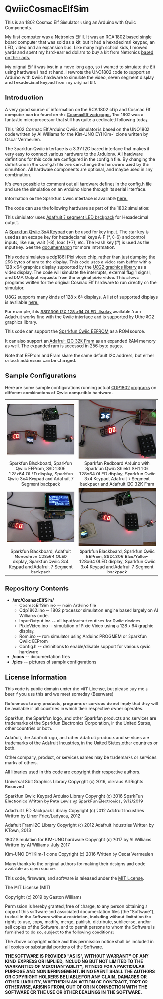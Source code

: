 QwiicCosmacElfSim
==================

This is an 1802 Cosmac Elf Simulator using an Arduino with Qwiic Components. 

My first computer was a Netronics Elf II. It was an RCA 1802 based single board computer that was sold as a kit,
but it had a hexadecimal keypad, an LED, video and an expansion bus. Like many high school kids, I mowed yards
and spent my hard-earned dollars to buy a kit from Netronics [based on their ads.](http://www.cosmacelf.com/gallery/netronics-ads/)

My orignal Elf II was lost in a move long ago, so I wanted to simulate the Elf using hardware I had at hand. 
I rewrote the UNO1802 code to support an Arduino with Qwiic hardware to simulate the video, seven segment display and
hexadecimal keypad from my original Elf.

Introduction
-------------

A very good source of information on the RCA 1802 chip and Cosmac Elf computer can be found on the 
[CosmacElf web page.](http://www.cosmacelf.com) The 1802 was a fantastic microprocessor that still has quite a 
dedicated following today.

This 1802 Cosmac Elf Arduino Qwiic simulator is based on the UNO1802 code written by Al Williams for the Kim-UNO
DYI Kim-1 clone written by Oscar Vermeulen.

The Sparkfun Qwiic interface is a 3.3V I2C based interface that makes it very easy to connect various
hardware to the Arduiono.  All hardware definitions for this code are configured in the config.h file.
By changing the definitions in the config.h file one can change the hardware used by the simulation.
All hardware components are optional, and maybe used in any combination.

It's even possible to comment out all hardware defines in the config.h file and use the simulation on
an Arduino alone through its serial interface.

Information on the Sparkfun Qwiic interface is available [here.](https://www.sparkfun.com/qwiic)

The code can use the following hardware as part of the 1802 simulation:

This simiulator uses [Adafruit 7 segment LED backpack](https://www.adafruit.com/product/878) for
Hexadecimal output.
 
A [Sparkfun Qwiic 3x4 Keypad](https://www.sparkfun.com/products/15290) can be used for key input. The
star key is used as an escape key for hexadeciamal keys A-F (*, 0-6) and control inputs, 
like run, wait (*8), load (*7), etc.  The Hash key (#) is used as the input key. See the 
[documentation](https://github.com/fourstix/QwiicCosmacElfSim/blob/master/docs/QwiicCosmacElfSim.pdf)
for more information.
 

This code simulates a cdp1861 Pixi video chip, rather than just dumping the 256 bytes of ram to the 
display.  This code uses a video ram buffer with a 128 x 64 graphics display supported by the
[U8G2 graphics library](https://github.com/olikraus/u8g2) as a video display.  The code will simulate
the interrupts, external flag 1 signal, and DMA Output requests from the original pixie video.  This
allows programs written for the original Cosmac Elf hardware to run directly on the simulator.

U8G2 supports many kinds of 128 x 64 displays.  A list of supported displays is available 
[here.](https://github.com/olikraus/u8g2/wiki/u8g2setupcpp)


For example, this [SSD1306 I2C 128 x64 OLED display](https://www.adafruit.com/product/938) available
from Adadruit works fine with the Qwiic interface and is supported by Uthe 8G2 graphics library.

 
This code can support the [Sparkfun Qwiic EEPROM](https://www.sparkfun.com/products/14764) as a ROM source.

 
It can also support an [Adafruit I2C 32K Fram](https://www.adafruit.com/product/1895) as an expanded RAM
memory as well. The expanded ram is accessed in 256-byte pages.

Note that EEProm and Fram share the same default I2C address, but either or both addresses can be changed.

Sample Configurations
---------------------
Here are some sample configurations running actual [CDP1802 programs](https://github.com/fourstix/QwiicCosmacElfSim/blob/master/docs/Cdp1802%20SampleProgramCode.txt)
on different combinations of Qwiic compatible hardware.

<table class="table table-hover table-striped table-bordered">
  <tr align="center">
   <td><img src="https://github.com/fourstix/QwiicCosmacElfSim/blob/master/pics/QwiicCosmacElfSim_EEProm.jpg"></td>
   <td><img src="https://github.com/fourstix/QwiicCosmacElfSim/blob/master/pics/QwiicCosmacElfSim_Fram.jpg"></td> 
  </tr>
  <tr align="center">
    <td>Sparkfun Blackboard, Sparkfun Qwiic EEProm, SSD1306 128x64 OLED display, Sparkfun Qwiic 3x4 Keypad and Adafruit 7 Segment backpack</td>
    <td>Sparkfun Redboard Arduino with Sparkfun Qwiic Shield, SH1106 128x64 OLED display, Sparkfun Qwiic 3x4 Keypad, Adafruit 7 Segment backpack and Adafruit I2C 32K Fram</td>
  </tr>
  <tr align="center">
   <td><img src="https://github.com/fourstix/QwiicCosmacElfSim/blob/master/pics/QwiicCosmacElfSim_Monochron.jpg"></td>
   <td><img src="https://github.com/fourstix/QwiicCosmacElfSim/blob/master/pics/QwiicCosmacElfSim_Other.jpg"></td> 
  </tr>
  <tr align="center">
    <td>Sparkfun Blackboard, Adafruit Monochron 128x64 OLED display, Sparkfun Qwiic 3x4 Keypad and Adafruit 7 Segment backpack</td>
    <td>Sparkfun Blackboard, Sparkfun Qwiic EEProm, SSD1306 Blue/Yellow 128x64 OLED display, Sparkfun Qwiic 3x4 Keypad and Adafruit 7 Segment backpack</td>
  </tr>  
</table>

Repository Contents
-------------------
* **/src/CosmacElfSim/**
  * CosmacElfSim.ino -- main Arduino file
  * Cdp1802.ino -- 1802 processor simulation engine based largely on Al Williams code.
  * InputOutput.ino -- all input/output routines for Qwiic devices
  * PixieVideo.ino -- simulation of Pixie Video using a 128 x 64 graphic display. 
  * Rom.ino -- rom simulator using Arduino PROGMEM or Sparkfun Qwiic EEProm
  * Config.h -- definitions to enable/disable support for various qwiic hardware
* **/docs** -- documentation files
* **/pics** -- pictures of sample configurations


License Information
-------------------

This code is public domain under the MIT License, but please buy me a beer
if you use this and we meet someday (Beerware).

References to any products, programs or services do not imply
that they will be available in all countries in which their respective owner operates.

Sparkfun, the Sparkfun logo, and other Sparkfun products and services are
trademarks of the Sparkfun Electronics Corporation, in the United States,
other countries or both. 

Adafruit, the Adafruit logo, and other Adafruit products and services are
trademarks of the Adafruit Industries, in the United States,other countries or both. 

Other company, product, or services names may be trademarks or services marks of others.

All libraries used in this code are copyright their respective authors.
  
Universal 8bit Graphics Library
Copyright (c) 2016, olikraus
All Rights Reserved
 
Sparkfun Qwiic Keypad Arduino Library
Copyright (c) 2016 SparkFun Electronics
Written by Pete Lewis @ SparkFun Electronics, 3/12/2019

Adadruit LED Backpack Library
Copyright (c) 2012 Adafruit Industries
Written by Limor Fried/Ladyada, 2012 

Adafruit Fram I2C Library
Copyright (c) 2012 Adafruit Industries
Written by KTown, 2013

1802 Simulation for KIM-UNO hardware
Copyright (c) 2017 by Al Williams
Written by Al Williams, July 2017 
 
Kim-UNO DYI Kim-1 clone 
Copyright (c) 2016
Written by Oscar Vermeulen

Many thanks to the original authors for making their designs and code avaialble as open source.
 

This code, firmware, and software is released under the [MIT License](http://opensource.org/licenses/MIT).

The MIT License (MIT)

Copyright (c) 2019 by Gaston Williams

Permission is hereby granted, free of charge, to any person obtaining a copy
of this software and associated documentation files (the "Software"), to deal
in the Software without restriction, including without limitation the rights
to use, copy, modify, merge, publish, distribute, sublicense, and/or sell
copies of the Software, and to permit persons to whom the Software is
furnished to do so, subject to the following conditions:

The above copyright notice and this permission notice shall be included in all
copies or substantial portions of the Software.

**THE SOFTWARE IS PROVIDED "AS IS", WITHOUT WARRANTY OF ANY KIND, EXPRESS OR IMPLIED, INCLUDING BUT NOT LIMITED TO THE WARRANTIES OF MERCHANTABILITY,
FITNESS FOR A PARTICULAR PURPOSE AND NONINFRINGEMENT. IN NO EVENT SHALL THE
AUTHORS OR COPYRIGHT HOLDERS BE LIABLE FOR ANY CLAIM, DAMAGES OR OTHER
LIABILITY, WHETHER IN AN ACTION OF CONTRACT, TORT OR OTHERWISE, ARISING FROM, OUT OF OR IN CONNECTION WITH THE SOFTWARE OR THE USE OR OTHER DEALINGS IN THE
SOFTWARE.**
